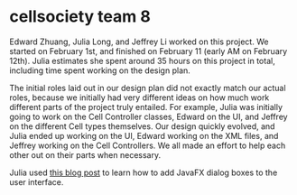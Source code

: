 # cellsociety team 8

Edward Zhuang, Julia Long, and Jeffrey Li worked on this project.
We started on February 1st, and finished on February 11 (early AM on 
February 12th). Julia estimates she spent around 35 hours on this project
in total, including time spent working on the design plan. 

The initial roles laid out in our design plan did not exactly match our actual 
roles, because we initially had very different ideas on how much work different
parts of the project truly entailed. For example, Julia was initially going to work
on the Cell Controller classes, Edward on the UI, and Jeffrey on the different Cell 
types themselves. Our design quickly evolved, and Julia ended up working on the UI,
Edward working on the XML files, and Jeffrey working on the Cell Controllers. We 
all made an effort to help each other out on their parts when necessary.

Julia used [this blog post](http://code.makery.ch/blog/javafx-dialogs-official/) to 
learn how to add JavaFX dialog boxes to the user interface. 




